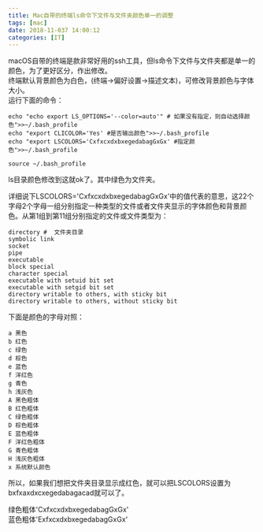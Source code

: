 ```yaml
---
title: Mac自带的终端ls命令下文件与文件夹颜色单一的调整
tags: [mac]
date: 2018-11-037 14:00:12
categories: [IT]
---
```


macOS自带的终端是款非常好用的ssh工具，但ls命令下文件与文件夹都是单一的颜色，为了更好区分，作出修改。  
终端默认背景颜色为白色，(终端->偏好设置->描述文本)，可修改背景颜色与字体大小。  
运行下面的命令：

```
echo "echo export LS_OPTIONS='--color=auto'" # 如果没有指定，则自动选择颜色">>~/.bash_profile
echo "export CLICOLOR='Yes' #是否输出颜色">>~/.bash_profile
echo "export LSCOLORS='CxfxcxdxbxegedabagGxGx' #指定颜色">>~/.bash_profile

source ~/.bash_profile
```

ls目录颜色修改到这就ok了。其中绿色为文件夹。

详细说下LSCOLORS='CxfxcxdxbxegedabagGxGx'中的值代表的意思，这22个字母2个字母一组分别指定一种类型的文件或者文件夹显示的字体颜色和背景颜色。从第1组到第11组分别指定的文件或文件类型为：

```
directory #  文件夹目录
symbolic link
socket
pipe
executable
block special
character special
executable with setuid bit set
executable with setgid bit set
directory writable to others, with sticky bit
directory writable to others, without sticky bit
```

下面是颜色的字母对照：

```
a 黑色
b 红色
c 绿色
d 棕色
e 蓝色
f 洋红色
g 青色
h 浅灰色
A 黑色粗体
B 红色粗体
C 绿色粗体
D 棕色粗体
E 蓝色粗体
F 洋红色粗体
G 青色粗体
H 浅灰色粗体
x 系统默认颜色
```

所以，如果我们想把文件夹目录显示成红色，就可以把LSCOLORS设置为bxfxaxdxcxegedabagacad就可以了。

绿色粗体'CxfxcxdxbxegedabagGxGx'  
蓝色粗体'ExfxcxdxbxegedabagGxGx'